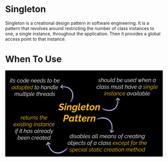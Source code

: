 # Singleton

Singleton is a creational design pattern in software engineering. It is a pattern that revolves around restricting the number of class instances to one, a single instance, throughout the application. Then it provides a global access point to that instance.

# When To Use

![usage](./images/usage.png)